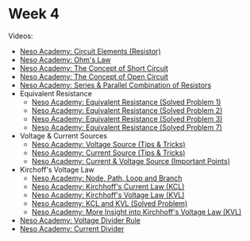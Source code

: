 # Week 4

Videos:
- [Neso Academy: Circuit Elements (Resistor)](https://www.youtube.com/watch?v=4lUmiTN-470&list=PLBlnK6fEyqRgLR-hMp7wem-bdVN1iEhsh&index=10)
- [Neso Academy: Ohm's Law](https://www.youtube.com/watch?v=jiYb-qSWgYY&list=PLBlnK6fEyqRgLR-hMp7wem-bdVN1iEhsh&index=11)
- [Neso Academy: The Concept of Short Circuit](https://www.youtube.com/watch?v=f5nhx6bWXN8&list=PLBlnK6fEyqRgLR-hMp7wem-bdVN1iEhsh&index=12)
- [Neso Academy: The Concept of Open Circuit](https://www.youtube.com/watch?v=rP2LK5srl9s&list=PLBlnK6fEyqRgLR-hMp7wem-bdVN1iEhsh&index=13)
- [Neso Academy: Series & Parallel Combination of Resistors](https://www.youtube.com/watch?v=-SCZ4vuSvdw&list=PLBlnK6fEyqRgLR-hMp7wem-bdVN1iEhsh&index=44)
- Equivalent Resistance
    - [Neso Academy: Equivalent Resistance (Solved Problem 1)](https://www.youtube.com/watch?v=jTjEMBe4NpY&list=PLBlnK6fEyqRgLR-hMp7wem-bdVN1iEhsh&index=49)
    - [Neso Academy: Equivalent Resistance (Solved Problem 2)](https://www.youtube.com/watch?v=qz0vGX-orus&list=PLBlnK6fEyqRgLR-hMp7wem-bdVN1iEhsh&index=50)
    - [Neso Academy: Equivalent Resistance (Solved Problem 3)](https://www.youtube.com/watch?v=kNsICqDfu8Q&list=PLBlnK6fEyqRgLR-hMp7wem-bdVN1iEhsh&index=51)
    - [Neso Academy: Equivalent Resistance (Solved Problem 7)](https://www.youtube.com/watch?v=y8PT1R0awXA&list=PLBlnK6fEyqRgLR-hMp7wem-bdVN1iEhsh&index=59)
- Voltage & Current Sources
    - [Neso Academy: Voltage Source (Tips & Tricks)](https://www.youtube.com/watch?v=YpAJxKs-EVc&list=PLBlnK6fEyqRgLR-hMp7wem-bdVN1iEhsh&index=24)
    - [Neso Academy: Current Source (Tips & Tricks)](https://www.youtube.com/watch?v=AeLUVrkof_I&list=PLBlnK6fEyqRgLR-hMp7wem-bdVN1iEhsh&index=25)
    - [Neso Academy: Current & Voltage Source (Important Points) ](https://www.youtube.com/watch?v=OHFn8ZFB_Bs&list=PLBlnK6fEyqRgLR-hMp7wem-bdVN1iEhsh&index=26)
- Kirchoff's Voltage Law
    - [Neso Academy: Node, Path, Loop and Branch](https://www.youtube.com/watch?v=JpNQ-9_VEKA&list=PLBlnK6fEyqRgLR-hMp7wem-bdVN1iEhsh&index=27)
    - [Neso Academy: Kirchhoff's Current Law (KCL)](https://www.youtube.com/watch?v=fPyZH1Hg4mU&list=PLBlnK6fEyqRgLR-hMp7wem-bdVN1iEhsh&index=28)
    - [Neso Academy: Kirchhoff's Voltage Law (KVL)](https://www.youtube.com/watch?v=a2tmHmIQ3hw&list=PLBlnK6fEyqRgLR-hMp7wem-bdVN1iEhsh&index=29)
    - [Neso Academy: KCL and KVL (Solved Problem)](https://www.youtube.com/watch?v=tWsyp1RTYtc&list=PLBlnK6fEyqRgLR-hMp7wem-bdVN1iEhsh&index=30)
    - [Neso Academy: More Insight into Kirchhoff's Voltage Law (KVL)](https://www.youtube.com/watch?v=sYehg3imRig&list=PLBlnK6fEyqRgLR-hMp7wem-bdVN1iEhsh&index=31)
- [Neso Academy: Voltage Divider Rule](https://www.youtube.com/watch?v=dNaOvsS8gTM&list=PLBlnK6fEyqRgLR-hMp7wem-bdVN1iEhsh&index=47)
- [Neso Academy: Current Divider](https://www.youtube.com/watch?v=hRU1mKWUehY&list=PLBlnK6fEyqRgLR-hMp7wem-bdVN1iEhsh&index=48)
